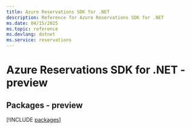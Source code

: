 ```yaml
---
title: Azure Reservations SDK for .NET
description: Reference for Azure Reservations SDK for .NET
ms.date: 04/15/2025
ms.topic: reference
ms.devlang: dotnet
ms.service: reservations
---
```

# Azure Reservations SDK for .NET - preview
## Packages - preview
[!INCLUDE [packages](reservations-index.md)]